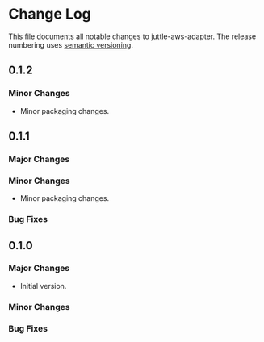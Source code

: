 # Change Log
This file documents all notable changes to juttle-aws-adapter. The release numbering uses [semantic versioning](http://semver.org).

## 0.1.2

### Minor Changes
- Minor packaging changes.

## 0.1.1

### Major Changes

### Minor Changes
- Minor packaging changes.

### Bug Fixes

## 0.1.0

### Major Changes
- Initial version.

### Minor Changes

### Bug Fixes
